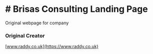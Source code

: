 # # Brisas Consulting Landing Page


Original webpage for company


### Original Creator

[www.raddy.co.uk](https://www.raddy.co.uk)
